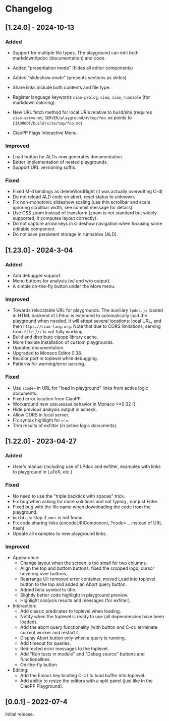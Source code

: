 # Changelog

## [1.24.0] - 2024-10-13

### Added

 - Support for multiple file types. The playground can edit both
   markdown/lpdoc (documentation) and code.

 - Added "presentation mode" (hides all editor components)
 - Added "slideshow mode" (presents sections as slides)
 - Share links include both contents and file type.
 - Register language keywords `ciao-prolog`, `ciao`,
   `ciao_runnable` (for markdown coloring).
 - New URL fetch method for local URIs relative to build/site
   (requires `ciao-serve-mt`; `SERVER/playground/#/tmp/foo.md` points to
   `CIAOROOT/build/site/tmp/foo.md`)
 - CiaoPP Flags Interactive Menu.

### Improved

 - Load button for ALDs now generates documentation.
 - Better implementation of nested playgrounds.
 - Support URL versioning suffix.

### Fixed

 - Fixed M-d bindings as deleteWordRight (it was actually
   overwriting C-d)
 - Do not reload ALD code on abort, reset status to unknown.
 - Fix non-monotonic slideshow scaling (use thin scrollbar and
   scale ignoring scrollbar width, see commit message for details).
 - Use CSS zoom instead of transform (zoom is not standard but
   widely supported, it computes layout correctly).
 - Do not capture arrow keys in slideshow navigation when
   focusing some editable component.
 - Do not save persistent storage in runnables (ALD).

## [1.23.0] - 2024-3-04

### Added

 - Add debugger support.
 - Menu buttons for analysis (w/ and w/o output).
 - A simple on-the-fly button under the More menu.

### Improved

 - Towards relocatable URL for playgrounds. The auxiliary `lpdoc.js`
   loaded in HTML backend of LPdoc is extended to automatically load
   the playground when needed. It will attept several locations: local
   URL, and then `https://ciao-lang.org`. Note that due to CORS
   limitations, serving from `file:///` is not fully working.
 - Build and distribute ciaopp library cache.
 - More flexible installation of custom playgrounds.
 - Updated documentation.
 - Upgraded to Monaco Editor 0.38.
 - Recolor port in toplevel while debugging.
 - Patterns for warning/error parsing.

### Fixed

 - Use `?code=` in URL for "load in playground" links from active
   logic documents.
 - Fixed error location from CiaoPP.
 - Workaround new `addCommand` behavior in Monaco >=0.32 ()
 - Hide previous analysis output in acheck.
 - Allow CORS in local server.
 - Fix syntax highlight for `=:=`.
 - Trim results of exfilter (in active logic documents).

## [1.22.0] - 2023-04-27

### Added

 - User's manual (including use of LPdoc and exfilter, examples with
   links to playground in LaTeX, etc.)

### Fixed

 - No need to use the "triple backtick with spaces" trick.
 - Fix bug when asking for more solutions and not typing ; nor just Enter.
 - Fixed bug with the file name when downloading the code from the
   playground.
 - `build.sh`: stop if `emcc` is not found.
 - Fix code sharing links (encodeURIComponent, ?code=... instead of
   URL hash)
 - Update all examples to new playground links.

### Improved

 - Appearance:
   - Change layout when the screen is too small for two columns.
   - Align the top and bottom buttons, fixed the cropped
     logo, cursor hovering over buttons.
   - Rearrange UI: removed error container, moved Load into toplevel
     button to the top and added an Abort query button.
   - Added beta symbol to title.
   - Slightly better code highlight in playground preview.
   - Highlight analysis results and messages (for exfilter).
 - Interaction:
   - Add classic predicates to toplevel when loading.
   - Notify when the toplevel is ready to use (all dependencies have
     been loaded).
   - Add the abort query functionality (with button and C-c):
     terminate current worker and restart it.
   - Display Abort button only when a query is running.
   - Add timeout for queries.
   - Redirected error messages to the toplevel.
   - Add "Run tests in module" and "Debug source" buttons and
     functionalities.
   - On-the-fly button
 - Editing:
   - Add the Emacs key binding C-c l to load buffer into toplevel.
   - Add ability to resize the editors with a split panel (just like
     in the CiaoPP Playground).

## [0.0.1] - 2022-07-4

Initial release.

